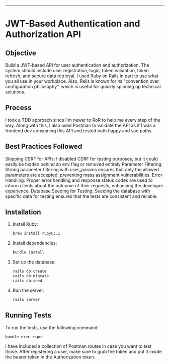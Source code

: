 ---

# JWT-Based Authentication and Authorization API

## Objective

Build a JWT-based API for user authentication and authorization. The system should include user registration, login, token validation, token refresh, and secure data retrieval. I used Ruby on Rails in part to use what you all use in your workplace. Also, Rails is known for its "convention over configuration philosophy", which is useful for quickly spinning up technical solutions.

## Process

I took a TDD approach since I'm newer to RoR to help me every step of the way. Along with this, I also used Postman to validate the API as if I was a frontend dev consuming this API and tested both happy and sad paths.


## Best Practices Followed
Skipping CSRF for APIs: I disabled CSRF for testing purposes, but it could easily be hidden behind an env flag or removed entirely
Parameter Filtering: Strong parameter filtering with user_params ensures that only the allowed parameters are accepted, preventing mass assignment vulnerabilities.
Error Handling: Proper error handling and response status codes are used to inform clients about the outcome of their requests, enhancing the developer experience.
Database Seeding for Testing: Seeding the database with specific data for testing ensures that the tests are consistent and reliable.


## Installation

1. Install Ruby:
    ```sh
    brew install ruby@3.1
    ```

2. Install dependencies:
   ```sh
   bundle install
   ```

3. Set up the database:
   ```sh
   rails db:create
   rails db:migrate
   rails db:seed
   ```

4. Run the server:
   ```sh
   rails server
   ```

## Running Tests

To run the tests, use the following command:
```sh
bundle exec rspec
```

I have included a collection of Postman routes in case you want to test those. After registering a user, make sure to grab the token and put it inside the bearer token in the Authorization token.
